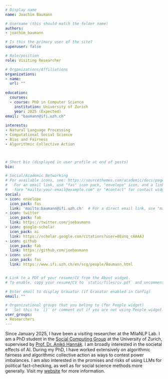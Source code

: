 ```yaml
---
# Display name
name: Joachim Baumann

# Username (this should match the folder name)
authors:
- joachim_baumann

# Is this the primary user of the site?
superuser: false

# Role/position
role: Visiting Researcher

# Organizations/Affiliations
organizations:
- name:
  url: ""
  
education:
  courses:
  - course: PhD in Computer Science
    institution: University of Zurich
    year: 2025 (Expected)
email: "baumann@ifi.uzh.ch"
    
interests:
- Natural Language Processing
- Computational Social Science
- Bias and Fairness
- Algorithmic Collective Action



# Short bio (displayed in user profile at end of posts)
bio: 

# Social/Academic Networking
# For available icons, see: https://sourcethemes.com/academic/docs/page-builder/#icons
#   For an email link, use "fas" icon pack, "envelope" icon, and a link in the
#   form "mailto:your-email@example.com" or "#contact" for contact widget.
social:
- icon: envelope
  icon_pack: fas
  link: 'mailto:baumann@ifi.uzh.ch'  # For a direct email link, use "mailto:debora.nozza@unibocconi.it".
- icon: twitter
  icon_pack: fab
  link: https://twitter.com/joebaumann
- icon: google-scholar
  icon_pack: ai
  link: https://scholar.google.com/citations?user=0Eunq_cAAAAJ
- icon: github
  icon_pack: fab
  link: https://github.com/joebaumann
- icon: user
  icon_pack: fas
  link: https://www.ifi.uzh.ch/en/scg/people/Baumann.html


# Link to a PDF of your resume/CV from the About widget.
# To enable, copy your resume/CV to `static/files/cv.pdf` and uncomment the lines below.

# Enter email to display Gravatar (if Gravatar enabled in Config)
email: ""

# Organizational groups that you belong to (for People widget)
#   Set this to `[]` or comment out if you are not using People widget.
user_groups:
- Researchers
---
```


Since January 2025, I have been a visiting researcher at the MilaNLP Lab. I am a PhD student in the [Social Computing Group](https://www.ifi.uzh.ch/en/scg.html) at the University of Zurich, supervised by [Prof. Dr. Anikó Hannák](https://www.ifi.uzh.ch/en/scg/people/hannak.html).
I am broadly interested in the societal effects of AI. During my PhD, I have worked extensively on algorithmic fairness and algorithmic collective action as ways to contest power imbalances.
I am also interested in the promises and risks of using LLMs for political fact-checking, as well as for social science methods more generally.
Visit my [website](https://www.ifi.uzh.ch/en/scg/people/Baumann.html) for more information.